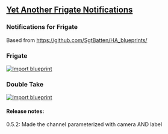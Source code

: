 ## [Yet Another Frigate Notifications](https://github.com/ralphv/yafn)

### Notifications for Frigate
Based from https://github.com/SgtBatten/HA_blueprints/

### Frigate
[![Import blueprint](https://my.home-assistant.io/badges/blueprint_import.svg)](https://my.home-assistant.io/redirect/blueprint_import/?blueprint_url=https%3A%2F%2Fgithub.com%2Fralphv%2Fyafn%2Fblob%2Fmain%2Fyafn-blueprint.yaml)

### Double Take
[![Import blueprint](https://my.home-assistant.io/badges/blueprint_import.svg)](https://my.home-assistant.io/redirect/blueprint_import/?blueprint_url=https%3A%2F%2Fgithub.com%2Fralphv%2Fyafn%2Fblob%2Fmain%2Fdouble-take-blueprint.yaml)


#### Release notes:
0.5.2: Made the channel parameterized with camera AND label

